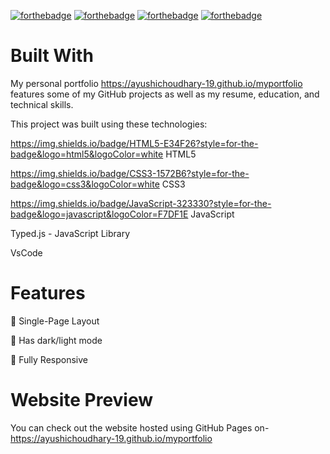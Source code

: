 [![forthebadge](https://forthebadge.com/images/badges/built-with-love.svg)](https://forthebadge.com) [![forthebadge](https://forthebadge.com/images/badges/uses-html.svg)](https://forthebadge.com) [![forthebadge](https://forthebadge.com/images/badges/made-with-javascript.svg)](https://forthebadge.com) [![forthebadge](https://forthebadge.com/images/badges/uses-css.svg)](https://forthebadge.com) 

# Built With
My personal portfolio https://ayushichoudhary-19.github.io/myportfolio features some of my GitHub projects as well as my resume, education, and technical skills.

This project was built using these technologies:

https://img.shields.io/badge/HTML5-E34F26?style=for-the-badge&logo=html5&logoColor=white
HTML5

https://img.shields.io/badge/CSS3-1572B6?style=for-the-badge&logo=css3&logoColor=white
CSS3

https://img.shields.io/badge/JavaScript-323330?style=for-the-badge&logo=javascript&logoColor=F7DF1E
JavaScript

Typed.js - JavaScript Library

VsCode

# Features
📖 Single-Page Layout

🎨 Has dark/light mode 

📱 Fully Responsive

# Website Preview
You can check out the website hosted using GitHub Pages on- https://ayushichoudhary-19.github.io/myportfolio


